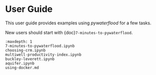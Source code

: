 # User Guide

This user guide provides examples using _pywaterflood_ for a few tasks.

New users should start with {doc}`7-minutes-to-pywaterflood`.

```{toctree}
:maxdepth: 1
7-minutes-to-pywaterflood.ipynb
choosing-crm.ipynb
multiwell-productivity-index.ipynb
buckley-leverett.ipynb
aquifer.ipynb
using-docker.md
```
